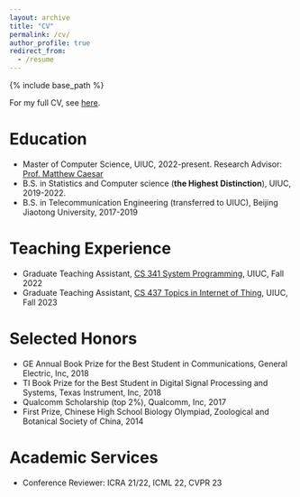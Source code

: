 ```yaml
---
layout: archive
title: "CV"
permalink: /cv/
author_profile: true
redirect_from:
  - /resume
---
```


{% include base_path %}

For my full CV, see [here](http://enguang2.github.io/files/Resume_Aug_2023.pdf).

Education
======

* Master of Computer Science, UIUC, 2022-present. Research Advisor: [Prof. Matthew Caesar](https://caesar.cs.illinois.edu/)
* B.S. in Statistics and Computer science (**the Highest Distinction**), UIUC, 2019-2022.
* B.S. in Telecommunication Engineering (transferred to UIUC), Beijing Jiaotong University, 2017-2019

Teaching Experience
======

* Graduate Teaching Assistant, [CS 341 System Programming](https://cs341.cs.illinois.edu/), UIUC, Fall 2022
* Graduate Teaching Assistant, [CS 437 Topics in Internet of Thing](https://cs.illinois.edu/academics/courses/cs437), UIUC, Fall 2023


Selected Honors
======

* GE Annual Book Prize for the Best Student in Communications, General Electric, Inc, 2018
*	TI Book Prize for the Best Student in Digital Signal Processing and Systems, Texas Instrument, Inc, 2018
* Qualcomm Scholarship (top 2%), Qualcomm, Inc, 2017
* First Prize, Chinese High School Biology Olympiad, Zoological and Botanical Society of China, 2014

Academic Services
======

* Conference Reviewer: ICRA 21/22, ICML 22, CVPR 23
